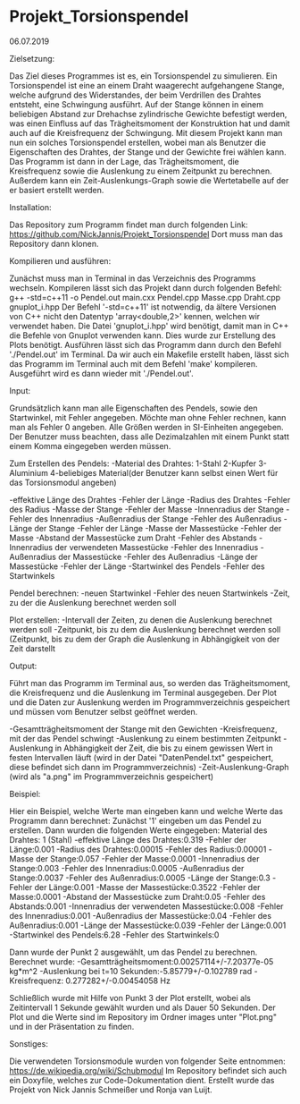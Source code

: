 # Projekt_Torsionspendel 
06.07.2019

Zielsetzung:

Das Ziel dieses Programmes ist es, ein Torsionspendel zu simulieren. Ein Torsionspendel ist eine an einem Draht waagerecht aufgehangene Stange,
welche aufgrund des Widerstandes, der beim Verdrillen des Drahtes entsteht, eine Schwingung ausführt. 
Auf der Stange können in einem beliebigen Abstand zur Drehachse zylindrische Gewichte befestigt werden, was einen Einfluss auf das Trägheitsmoment
der Konstruktion hat und damit auch auf die Kreisfrequenz der Schwingung.
Mit diesem Projekt kann man nun ein solches Torsionspendel erstellen, wobei man als Benutzer die Eigenschaften des Drahtes, der Stange 
und der Gewichte frei wählen kann. Das Programm ist dann in der Lage, das Trägheitsmoment, die Kreisfrequenz sowie die Auslenkung zu einem Zeitpunkt
zu berechnen. Außerdem kann ein Zeit-Auslenkungs-Graph sowie die Wertetabelle auf der er basiert erstellt werden.


Installation:

Das Repository zum Programm findet man durch folgenden Link:
https://github.com/NickJannis/Projekt_Torsionspendel
Dort muss man das Repository dann klonen.


Kompilieren und ausführen:

Zunächst muss man in Terminal in das Verzeichnis des Programms wechseln. Kompileren lässt sich das Projekt dann durch folgenden Befehl:
g++  -std=c++11 -o Pendel.out main.cxx Pendel.cpp Masse.cpp Draht.cpp gnuplot_i.hpp
Der Befehl '-std=c++11' ist notwendig, da ältere Versionen von C++ nicht den Datentyp 'array<double,2>' kennen, welchen wir verwendet haben.
Die Datei  'gnuplot_i.hpp' wird benötigt, damit man in C++ die Befehle von Gnuplot verwenden kann. Dies wurde zur Erstellung des Plots benötigt.
Ausführen lässt sich das Programm dann durch den Befehl  './Pendel.out' im Terminal.
Da wir auch ein Makefile erstellt haben, lässt sich das Programm im Terminal auch mit dem Befehl 'make' kompileren. 
Ausgeführt wird es  dann wieder mit './Pendel.out'.


Input:

Grundsätzlich kann man alle Eigenschaften des Pendels, sowie den Startwinkel, mit Fehler angegeben. Möchte man ohne Fehler rechnen, 
kann man als Fehler 0 angeben. Alle Größen werden in SI-Einheiten angegeben. Der Benutzer muss beachten, dass alle Dezimalzahlen mit einem Punkt 
statt einem Komma eingegeben werden müssen.

Zum Erstellen des Pendels:
-Material des Drahtes:
	1-Stahl
	2-Kupfer
	3-Aluminium
	4-beliebiges Material(der Benutzer kann selbst einen Wert für das Torsionsmodul angeben)

-effektive Länge des Drahtes
-Fehler der Länge
-Radius des Drahtes
-Fehler des Radius
-Masse der Stange
-Fehler der Masse
-Innenradius der Stange
-Fehler des Innenradius
-Außenradius der Stange
-Fehler des Außenradius
-Länge der Stange
-Fehler der Länge
-Masse der Massestücke
-Fehler der Masse
-Abstand der Massestücke zum Draht
-Fehler des Abstands
-Innenradius der verwendeten Massestücke
-Fehler des Innenradius
-Außenradius der Massestücke
-Fehler des Außenradius
-Länge der Massestücke
-Fehler der Länge
-Startwinkel des Pendels
-Fehler des Startwinkels

Pendel berechnen:
-neuen Startwinkel
-Fehler des neuen Startwinkels
-Zeit, zu der die Auslenkung berechnet werden soll

Plot erstellen:
-Intervall der Zeiten, zu denen die Auslenkung berechnet werden soll
-Zeitpunkt, bis zu dem die Auslenkung berechnet werden soll (Zeitpunkt, bis zu dem der Graph die Auslenkung in Abhängigkeit von der Zeit darstellt


Output:

Führt man das Programm im Terminal aus, so werden das Trägheitsmoment, die Kreisfrequenz und die Auslenkung im Terminal ausgegeben. 
Der Plot und die Daten zur Auslenkung werden im Programmverzeichnis gespeichert und müssen vom Benutzer selbst geöffnet werden.

-Gesamtträgheitsmoment der Stange mit den Gewichten
-Kreisfrequenz, mit der das Pendel schwingt
-Auslenkung zu einem bestimmten Zeitpunkt
-Auslenkung in Abhängigkeit der Zeit, die bis zu einem gewissen Wert in festen Intervallen läuft (wird in der Datei "DatenPendel.txt" gespeichert, 
diese befindet sich dann im Programmverzeichnis)
-Zeit-Auslenkung-Graph (wird als "a.png" im Programmverzeichnis gespeichert)


Beispiel:

Hier ein Beispiel, welche Werte man eingeben kann und welche Werte das Programm dann berechnet:
Zunächst '1' eingeben um das Pendel zu erstellen.
Dann wurden die folgenden Werte eingegeben:
Material des Drahtes: 1 (Stahl)
-effektive Länge des Drahtes:0.319
-Fehler der Länge:0.001
-Radius des Drahtes:0.00015
-Fehler des Radius:0.00001
-Masse der Stange:0.057
-Fehler der Masse:0.0001
-Innenradius der Stange:0.003
-Fehler des Innenradius:0.0005
-Außenradius der Stange:0.0037
-Fehler des Außenradius:0.0005
-Länge der Stange:0.3
-Fehler der Länge:0.001
-Masse der Massestücke:0.3522
-Fehler der Masse:0.0001
-Abstand der Massestücke zum Draht:0.05
-Fehler des Abstands:0.001
-Innenradius der verwendeten Massestücke:0.008
-Fehler des Innenradius:0.001
-Außenradius der Massestücke:0.04
-Fehler des Außenradius:0.001
-Länge der Massestücke:0.039
-Fehler der Länge:0.001
-Startwinkel des Pendels:6.28
-Fehler des Startwinkels:0

Dann wurde der Punkt 2 ausgewählt, um das Pendel zu berechnen. Berechnet wurde:
-Gesamtträgheitsmoment:0.00257114+/-7.20377e-05 kg*m^2
-Auslenkung bei t=10 Sekunden:-5.85779+/-0.102789 rad
-Kreisfrequenz: 0.277282+/-0.00454058 Hz

Schließlich wurde mit Hilfe von Punkt 3 der Plot erstellt, wobei als Zeitintervall 1 Sekunde gewählt wurden und als Dauer 50 Sekunden.
Der Plot und die Werte sind im Repository im Ordner images unter "Plot.png" und in der Präsentation zu finden.


Sonstiges:

Die verwendeten Torsionsmodule wurden von folgender Seite entnommen:
https://de.wikipedia.org/wiki/Schubmodul
Im Repository befindet sich auch ein Doxyfile, welches zur Code-Dokumentation dient.
Erstellt wurde das Projekt von Nick Jannis Schmeißer und Ronja van Luijt.






